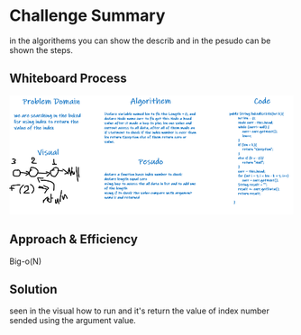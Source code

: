 # Challenge Summary

in the algorithems you can show the describ and in the pesudo can be shown the steps.

## Whiteboard Process
<!-- Embedded whiteboard image -->

![](CC7.PNG)

## Approach & Efficiency

Big-o(N)

## Solution

seen in the visual how to run and it's return the value of index number sended using the argument value.